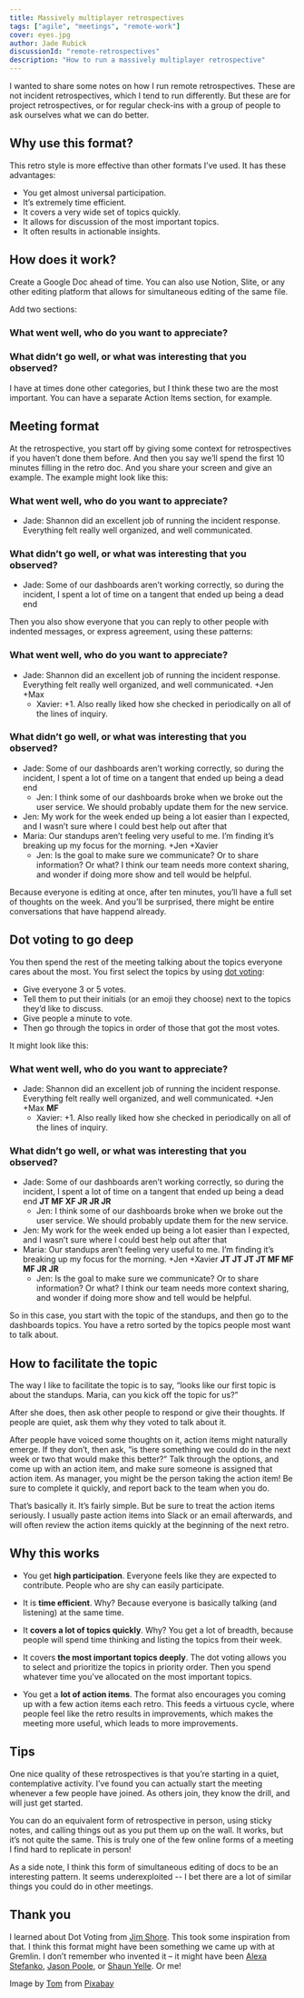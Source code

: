 ```yaml
---
title: Massively multiplayer retrospectives
tags: ["agile", "meetings", "remote-work"]
cover: eyes.jpg
author: Jade Rubick
discussionId: "remote-retrospectives"
description: "How to run a massively multiplayer retrospective"
---
```


I wanted to share some notes on how I run remote retrospectives. These are not incident retrospectives, which I tend to run differently. But these are for project retrospectives, or for regular check-ins with a group of people to ask ourselves what we can do better. 

<re-img src="eyes.jpg"></re-img>

## Why use this format?

This retro style is more effective than other formats I’ve used. It has these advantages:

* You get almost universal participation.
* It’s extremely time efficient.
* It covers a very wide set of topics quickly.
* It allows for discussion of the most important topics.
* It often results in actionable insights.

## How does it work?

Create a Google Doc ahead of time. You can also use Notion, Slite, or any other editing platform that allows for simultaneous editing of the same file. 

Add two sections:

### What went well, who do you want to appreciate?

### What didn’t go well, or what was interesting that you observed?

I have at times done other categories, but I think these two are the most important. You can have a separate Action Items section, for example.

## Meeting format

At the retrospective, you start off by giving some context for retrospectives if you haven’t done them before. And then you say we’ll spend the first 10 minutes filling in the retro doc. And you share your screen and give an example. The example might look like this:

### What went well, who do you want to appreciate?

* Jade: Shannon did an excellent job of running the incident response. Everything felt really well organized, and well communicated.

### What didn’t go well, or what was interesting that you observed?

* Jade: Some of our dashboards aren’t working correctly, so during the incident, I spent a lot of time on a tangent that ended up being a dead end

Then you also show everyone that you can reply to other people with indented messages, or express agreement, using these patterns:

### What went well, who do you want to appreciate?

* Jade: Shannon did an excellent job of running the incident response. Everything felt really well organized, and well communicated. +Jen +Max
    * Xavier: +1. Also really liked how she checked in periodically on all of the lines of inquiry.

### What didn’t go well, or what was interesting that you observed?

* Jade: Some of our dashboards aren’t working correctly, so during the incident, I spent a lot of time on a tangent that ended up being a dead end
    * Jen: I think some of our dashboards broke when we broke out the user service. We should probably update them for the new service.
* Jen: My work for the week ended up being a lot easier than I expected, and I wasn’t sure where I could best help out after that
* Maria: Our standups aren’t feeling very useful to me. I’m finding it’s breaking up my focus for the morning. +Jen +Xavier
    * Jen: Is the goal to make sure we communicate? Or to share information? Or what? I think our team needs more context sharing, and wonder if doing more show and tell would be helpful.

Because everyone is editing at once, after ten minutes, you’ll have a full set of thoughts on the week. And you’ll be surprised, there might be entire conversations that have happend already. 

## Dot voting to go deep

You then spend the rest of the meeting talking about the topics everyone cares about the most. You first select the topics by using [dot voting](https://www.nngroup.com/articles/dot-voting/):

* Give everyone 3 or 5 votes.
* Tell them to put their initials (or an emoji they choose) next to the topics they’d like to discuss.
* Give people a minute to vote.
* Then go through the topics in order of those that got the most votes.

It might look like this:

### What went well, who do you want to appreciate?

* Jade: Shannon did an excellent job of running the incident response. Everything felt really well organized, and well communicated. +Jen +Max **MF**
    * Xavier: +1. Also really liked how she checked in periodically on all of the lines of inquiry.

### What didn’t go well, or what was interesting that you observed?

* Jade: Some of our dashboards aren’t working correctly, so during the incident, I spent a lot of time on a tangent that ended up being a dead end **JT MF XF JR JR JR**
    * Jen: I think some of our dashboards broke when we broke out the user service. We should probably update them for the new service.
* Jen: My work for the week ended up being a lot easier than I expected, and I wasn’t sure where I could best help out after that
* Maria: Our standups aren’t feeling very useful to me. I’m finding it’s breaking up my focus for the morning. +Jen +Xavier **JT JT JT JT MF MF MF JR JR**
    * Jen: Is the goal to make sure we communicate? Or to share information? Or what? I think our team needs more context sharing, and wonder if doing more show and tell would be helpful.

So in this case, you start with the topic of the standups, and then go to the dashboards topics. You have a retro sorted by the topics people most want to talk about.

## How to facilitate the topic

The way I like to facilitate the topic is to say, “looks like our first topic is about the standups. Maria, can you kick off the topic for us?” 

After she does, then ask other people to respond or give their thoughts. If people are quiet, ask them why they voted to talk about it. 

After people have voiced some thoughts on it, action items might naturally emerge. If they don’t, then ask, “is there something we could do in the next week or two that would make this better?” Talk through the options, and come up with an action item, and make sure someone is assigned that action item. As manager, you might be the person taking the action item! Be sure to complete it quickly, and report back to the team when you do.

That’s basically it. It’s fairly simple. But be sure to treat the action items seriously. I usually paste action items into Slack or an email afterwards, and will often review the action items quickly at the beginning of the next retro.

## Why this works

* You get **high participation**. Everyone feels like they are expected to contribute. People who are shy can easily participate.

* It is **time efficient**. Why? Because everyone is basically talking (and listening) at the same time.

* It **covers a lot of topics quickly**. Why? You get a lot of breadth, because people will spend time thinking and listing the topics from their week. 

* It covers **the most important topics deeply**. The dot voting allows you to select and prioritize the topics in priority order. Then you spend whatever time you've allocated on the most important topics.

* You get a **lot of action items**. The format also encourages you coming up with a few action items each retro. This feeds a virtuous cycle, where people feel like the retro results in improvements, which makes the meeting more useful, which leads to more improvements. 

## Tips

One nice quality of these retrospectives is that you’re starting in a quiet, contemplative activity. I’ve found you can actually start the meeting whenever a few people have joined. As others join, they know the drill, and will just get started. 

You can do an equivalent form of retrospective in person, using sticky notes, and calling things out as you put them up on the wall. It works, but it’s not quite the same. This is truly one of the few online forms of a meeting I find hard to replicate in person!

As a side note, I think this form of simultaneous editing of docs to be an interesting pattern. It seems underexploited -- I bet there are a lot of similar things you could do in other meetings.

## Thank you

I learned about Dot Voting from [Jim Shore](https://www.linkedin.com/in/jdlshore/). This took some inspiration from that. I think this format might have been something we came up with at Gremlin. I don’t remember who invented it – it might have been [Alexa Stefanko](https://www.linkedin.com/in/alexa-stefanko-86646aa4/), [Jason Poole](https://www.linkedin.com/in/jasonapoole/), or [Shaun Yelle](https://www.linkedin.com/in/shaunyelle/). Or me!

Image by <a href="https://pixabay.com/users/analogicus-8164369/?utm_source=link-attribution&utm_medium=referral&utm_campaign=image&utm_content=3358873">Tom</a> from <a href="https://pixabay.com//?utm_source=link-attribution&utm_medium=referral&utm_campaign=image&utm_content=3358873">Pixabay</a>